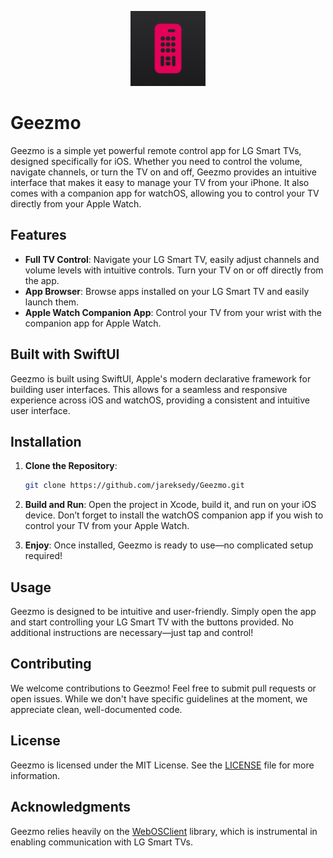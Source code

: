 <p align="center">
  <img src="Geezmo/Assets.xcassets/AppIcon.appiconset/AppIcon.png" alt="App Icon" width="120" height="120">
</p>

# Geezmo

Geezmo is a simple yet powerful remote control app for LG Smart TVs, designed specifically for iOS. Whether you need to control the volume, navigate channels, or turn the TV on and off, Geezmo provides an intuitive interface that makes it easy to manage your TV from your iPhone. It also comes with a companion app for watchOS, allowing you to control your TV directly from your Apple Watch.

## Features

- **Full TV Control**: Navigate your LG Smart TV, easily adjust channels and volume levels with intuitive controls. Turn your TV on or off directly from the app.
- **App Browser**: Browse apps installed on your LG Smart TV and easily launch them.
- **Apple Watch Companion App**: Control your TV from your wrist with the companion app for Apple Watch.

## Built with SwiftUI

Geezmo is built using SwiftUI, Apple's modern declarative framework for building user interfaces. This allows for a seamless and responsive experience across iOS and watchOS, providing a consistent and intuitive user interface.

## Installation

1. **Clone the Repository**: 
   ```bash
   git clone https://github.com/jareksedy/Geezmo.git
   ```

2. **Build and Run**: Open the project in Xcode, build it, and run on your iOS device. Don’t forget to install the watchOS companion app if you wish to control your TV from your Apple Watch.

3. **Enjoy**: Once installed, Geezmo is ready to use—no complicated setup required!

## Usage

Geezmo is designed to be intuitive and user-friendly. Simply open the app and start controlling your LG Smart TV with the buttons provided. No additional instructions are necessary—just tap and control!

## Contributing

We welcome contributions to Geezmo! Feel free to submit pull requests or open issues. While we don't have specific guidelines at the moment, we appreciate clean, well-documented code.

## License

Geezmo is licensed under the MIT License. See the [LICENSE](LICENSE) file for more information.

## Acknowledgments

Geezmo relies heavily on the [WebOSClient](https://github.com/jareksedy/WebOSClient) library, which is instrumental in enabling communication with LG Smart TVs.

